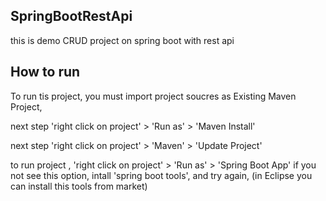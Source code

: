 ## SpringBootRestApi

this is demo CRUD project on spring boot with rest api

## How to run

To run tis project, you must import project soucres as Existing Maven Project,

next step 'right click on project' > 'Run as' > 'Maven Install'

next step 'right click on project' > 'Maven' > 'Update Project'

to run project , 'right click on project' > 'Run as' > 'Spring Boot App'
if you not see this option, intall 'spring boot tools', and try again, (in Eclipse you can install this tools from market)
